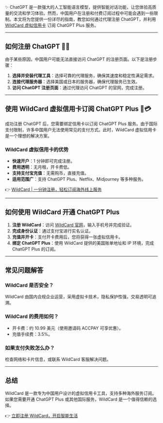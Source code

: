 ✨ ChatGPT 是一款强大的人工智能语言模型，提供智能对话功能，让您体验高质量的交流和学习体验。然而，中国用户在注册和付费订阅过程中可能会遇到一些限制。本文将为您提供一份详尽的指南，教您如何通过代理注册 ChatGPT，并利用 [WildCard 虚拟信用卡](https://bit.ly/bewildcard) 订阅 ChatGPT Plus 服务。

---

## 如何注册 ChatGPT 👥🌐

由于某些原因，中国用户可能无法直接访问 ChatGPT 的注册页面。以下是注册步骤：

1. **选择并安装代理工具**：选择可靠的代理服务，确保其速度和稳定性满足需求。
2. **连接代理服务器**：选择美国或日本的服务器，确保代理服务已生效。
3. **访问 ChatGPT 注册页面**：通过代理访问 ChatGPT 的官网，完成注册。

---

## 使用 WildCard 虚拟信用卡订阅 ChatGPT Plus 🔐💳

成功注册 ChatGPT 后，您需要绑定信用卡以订阅 ChatGPT Plus 服务。由于国际支付限制，许多中国用户无法使用常见的支付方式。此时，WildCard 虚拟信用卡是一个理想的解决方案。

### WildCard 虚拟信用卡的优势

- **快速开户**：1 分钟即可完成注册。
- **费用透明**：无月租，开卡费低。
- **支持支付宝充值**：无需购币，直接充值。
- **适用范围广**：支持 ChatGPT Plus、Netflix、Midjourney 等多种服务。

👉 [WildCard | 一分钟注册，轻松订阅海外线上服务](https://bit.ly/bewildcard)

---

## 如何使用 WildCard 开通 ChatGPT Plus

1. **注册 WildCard**：访问 [WildCard 官网](https://bit.ly/bewildcard)，输入手机号并完成验证。
2. **完成身份认证**：通过支付宝进行实名认证。
3. **充值并开卡**：支付开卡费用后，您将获得一张虚拟信用卡。
4. **绑定 ChatGPT Plus**：使用 WildCard 提供的美国账单地址和 IP 环境，完成 ChatGPT Plus 的订阅。

---

## 常见问题解答

### WildCard 是否安全？
WildCard 由国内合规企业运营，采用虚拟卡技术，隐私保护性强，交易透明可追溯。

### WildCard 的费用如何？
- 开卡费：约 10.99 美元（使用邀请码 ACCPAY 可享优惠）。
- 充值手续费：3.5%。

### 如果支付失败怎么办？
检查网络和卡片信息，或联系 WildCard 客服解决问题。

---

## 总结

WildCard 是一款专为中国用户设计的虚拟信用卡工具，支持多种海外服务订阅。如果您需要开通 ChatGPT Plus 或其他国际服务，WildCard 是一个值得信赖的选择。

👉 [立即注册 WildCard，开启智能生活](https://bit.ly/bewildcard)